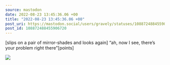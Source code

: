 ```yaml
---
source: mastodon
date: 2022-08-23 13:45:36.06 +00
title: "2022-08-23 13:45:36.06 +00"
post_uri: https://mastodon.social/users/gravely/statuses/108872488455906720
post_id: 108872488455906720
---
```

[slips on a pair of mirror-shades and looks again] “ah, now I see, there’s your problem right there”[points]


![](/images/108872488391599907.jpg)

